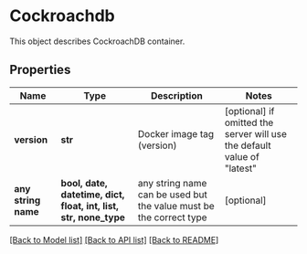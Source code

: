 # Cockroachdb

This object describes CockroachDB container. 

## Properties
Name | Type | Description | Notes
------------ | ------------- | ------------- | -------------
**version** | **str** | Docker image tag (version) | [optional]  if omitted the server will use the default value of "latest"
**any string name** | **bool, date, datetime, dict, float, int, list, str, none_type** | any string name can be used but the value must be the correct type | [optional]

[[Back to Model list]](../README.md#documentation-for-models) [[Back to API list]](../README.md#documentation-for-api-endpoints) [[Back to README]](../README.md)


